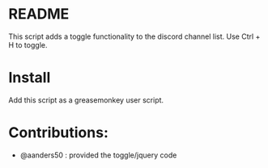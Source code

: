 # README

This script adds a toggle functionality to the discord channel list. Use Ctrl + H to toggle.

# Install
Add this script as a greasemonkey user script.

# Contributions:

- @aanders50 : provided the toggle/jquery code
